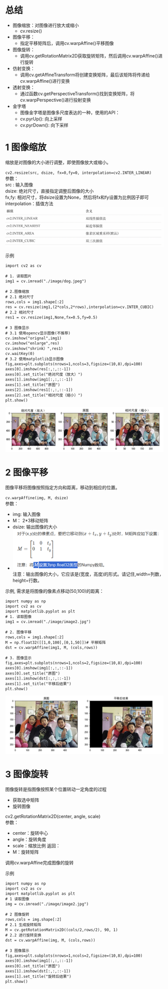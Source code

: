 # 总结
- 图像缩放：对图像进行放大或缩小
	- cv.resize()
- 图像平移：
	- 指定平移矩阵后，调用cv.warpAffine()平移图像
- 图像旋转：
	- 调用cv.getRotationMatrix2D获取旋转矩阵，然后调用cv.warpAffine()进行旋转
- 仿射变换：
	- 调用cv.getAffineTransform将创建变换矩阵，最后该矩阵将传递给cv.warpAffine()进行变换
- 透射变换：
	- 通过函数cv.getPerspectiveTransform()找到变换矩阵，将cv.warpPerspective()进行投射变换
- 金字塔
	- 图像金字塔是图像多尺度表达的一种，使用的API：
	- cv.pyrUp(): 向上采样
	- cv.pyrDown(): 向下采样

# 1 图像缩放
缩放是对图像的大小进行调整，即使图像放大或缩小。  

`cv2.resize(src, dsize, fx=0,fy=0, interpolation=cv2.INTER_LINEAR)`  
参数：  
src : 输入图像  
dsize: 绝对尺寸，直接指定调整后图像的大小   
fx,fy: 相对尺寸，将dsize设置为None，然后将fx和fy设置为比例因子即可  
interpolation：插值方法  
![](../photo/Pasted%20image%2020240119115932.png)

示例
```
import cv2 as cv

# 1. 读取图片
img1 = cv.imread("./image/dog.jpeg")

# 2.图像缩放
# 2.1 绝对尺寸
rows,cols = img1.shape[:2]
res = cv.resize(img1,(2*cols,2*rows),interpolation=cv.INTER_CUBIC)
# 2.2 相对尺寸
res1 = cv.resize(img1,None,fx=0.5,fy=0.5)

# 3 图像显示
# 3.1 使用opencv显示图像(不推荐)
cv.imshow("orignal",img1)
cv.imshow("enlarge",res)
cv.imshow("shrink）",res1)
cv.waitKey(0)
# 3.2 使用matplotlib显示图像
fig,axes=plt.subplots(nrows=1,ncols=3,figsize=(10,8),dpi=100)
axes[0].imshow(res[:,:,::-1])
axes[0].set_title("绝对尺度（放大）")
axes[1].imshow(img1[:,:,::-1])
axes[1].set_title("原图")
axes[2].imshow(res1[:,:,::-1])
axes[2].set_title("相对尺度（缩小）")
plt.show()
```
![](../photo/Pasted%20image%2020240119120235.png)    
# 2 图像平移    
图像平移将图像按照指定方向和距离，移动到相应的位置。    

`cv.warpAffine(img, M, dsize)`    
参数：    
- img: 输入图像    
- M： 2*3移动矩阵      
- dsize: 输出图像的大小    
- ![](../photo/Pasted%20image%2020240119120931.png)
注意：输出图像的大小，它应该是(宽度，高度)的形式。请记住,width=列数，height=行数。  
  
示例, 需求是将图像的像素点移动(50,100)的距离：    
```
import numpy as np    
import cv2 as cv    
import matplotlib.pyplot as plt    
# 1. 读取图像    
img1 = cv.imread("./image/image2.jpg")   

# 2. 图像平移    
rows,cols = img1.shape[:2]    
M = np.float32([[1,0,100],[0,1,50]])# 平移矩阵    
dst = cv.warpAffine(img1, M, (cols,rows))   

# 3. 图像显示    
fig,axes=plt.subplots(nrows=1,ncols=2,figsize=(10,8),dpi=100)    
axes[0].imshow(img1[:,:,::-1])    
axes[0].set_title("原图")    
axes[1].imshow(dst[:,:,::-1])    
axes[1].set_title("平移后结果")    
plt.show()    
```
![](../photo/Pasted%20image%2020240119120722.png)
# 3 图像旋转
图像旋转是指图像按照某个位置转动一定角度的过程  
- 获取选中矩阵
- 旋转图像

cv2.getRotationMatrix2D(center, angle, scale)   
参数：   
- center：旋转中心 
- angle：旋转角度
- scale：缩放比例
返回：
- M：旋转矩阵  

调用cv.warpAffine完成图像的旋转  

示例
```
import numpy as np
import cv2 as cv
import matplotlib.pyplot as plt
# 1 读取图像
img = cv.imread("./image/image2.jpg")

# 2 图像旋转
rows,cols = img.shape[:2]
# 2.1 生成旋转矩阵
M = cv.getRotationMatrix2D((cols/2,rows/2), 90, 1)
# 2.2 进行旋转变换
dst = cv.warpAffine(img, M, (cols,rows))

# 3 图像展示
fig,axes=plt.subplots(nrows=1,ncols=2,figsize=(10,8),dpi=100)
axes[0].imshow(img1[:,:,::-1])
axes[0].set_title("原图")
axes[1].imshow(dst[:,:,::-1])
axes[1].set_title("旋转后结果")
plt.show()
```